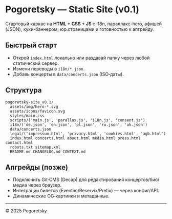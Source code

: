 # Pogoretsky — Static Site (v0.1)

Стартовый каркас на **HTML + CSS + JS** с i18n, параллакс-hero, афишей (JSON), куки-баннером, юр.страницами и готовностью к апгрейду.

## Быстрый старт
- Открой `index.html` локально или раздавай папку через любой статический сервер.
- Измени переводы в `i18n/*.json`.
- Добавь концерты в `data/concerts.json` (ISO‑даты).

## Структура
```
pogoretsky-site_v0.1/
  assets/img/hero-*.svg
  assets/icons/favicon.svg
  styles/main.css
  scripts/('main.js', 'parallax.js', 'i18n.js', 'consent.js')
  i18n/('de.json', 'en.json', 'pl.json', 'ru.json', 'uk.json')
  data/concerts.json
  legal/('impressum.html', 'privacy.html', 'cookies.html', 'agb.html')
  index.html concerts.html about.html media.html press.html contact.html
  robots.txt sitemap.xml
  README.md CHANGELOG.md CONTEXT.md
```

## Апгрейды (позже)
- Подключить Git‑CMS (Decap) для редактирования концертов/био/медиа через браузер.
- Интеграции билетов (Eventim/Reservix/Pretix) — через конфиг/API.
- Динамические OG‑картинки и метаданные.

---

© 2025 Pogoretsky
